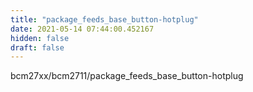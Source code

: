 ```yaml
---
title: "package_feeds_base_button-hotplug"
date: 2021-05-14 07:44:00.452167
hidden: false
draft: false
---
```


bcm27xx/bcm2711/package_feeds_base_button-hotplug

